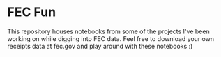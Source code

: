 # FEC Fun

This repository houses notebooks from some of the projects I've been working on while digging into FEC data. Feel free to download your own receipts data at fec.gov and play around with these notebooks :)
